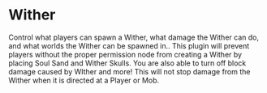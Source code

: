 Wither
======

Control what players can spawn a Wither, what damage the Wither can do, and what worlds the Wither can be spawned in.. This plugin will prevent players without the proper permission node from creating a Wither by placing Soul Sand and Wither Skulls. You are also able to turn off block damage caused by WIther and more! This will not stop damage from the Wither when it is directed at a Player or Mob.
